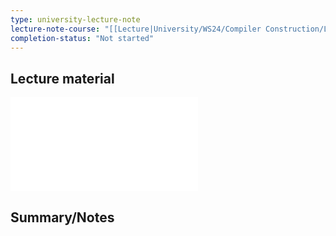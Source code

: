 ```yaml
---
type: university-lecture-note
lecture-note-course: "[[Lecture|University/WS24/Compiler Construction/Lecture]]"
completion-status: "Not started"
---
```

## Lecture material
![](_attachments/08.Compilergeneratoren.pdf)
## Summary/Notes
